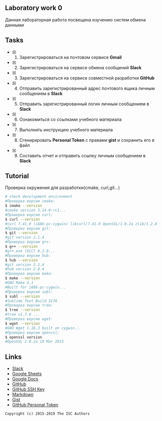 ## Laboratory work 0

Данная лабораторная работа посвещена изучению систем обмена данными

## Tasks
- [x] 1. Зарегистрироваться на почтовом сервисе **Gmail**
- [x] 2. Зарегистрироваться на сервисе обмена сообщений **Slack**
- [x] 3. Зарегистрироваться на сервисе совместной разработки **GitHub**
- [x] 4. Отправить зарегистрированный адрес почтового ящика личным сообщением в **Slack**
- [x] 5. Отправить зарегистрированный логин личным сообщением в **Slack**
- [x] 6. Ознакомиться со ссылками учебного материала
- [x] 7. Выполнить инструкцию учебного материала
- [x] 8. Сгенирировать **Personal Token** с правами **gist** и сохранить его в файл
- [x] 9. Составить отчет и отправить ссылку личным сообщением в **Slack**

## Tutorial
Проверка окружения для разработки(cmake, curl,git...)
```sh
# check development environment
#Проверка версии cmake:
$ cmake --version
#cmake version 3.14.0-rc1...
#Проверка версии curl:
$ curl --version
#curl 7.41.0 (i686-pc-cygwin) libcurl/7.41.0 OpenSSL/1.0.2a zlib/1.2.8 libidn/1.29 libssh2/1.5.0...
#Проверка версии git:
$ git --version
#git version 2.1.4
#Проверка версии g++:
$ g++ --version
#g++.exe (GCC) 8.2.0...
#Проверка версии hub:
$ hub --version
#git version 2.1.4
#hub version 2.8.4
#Проверка версии make:
$ make --version
#GNU Make 4.1
#Built for i686-pc-cygwin...
#Проверка версии subl:
$ subl --version
#Sublime Text Build 3176
#Проверка версии tree:
$ tree --version
#tree v1.7.0 ...
#Проверка версии wget:
$ wget --version
#GNU Wget 1.16.3 built on cygwin...
#Проверка версии openssl:
$ openssl version
#OpenSSL 1.0.2a 19 Mar 2015
```

## Links

- [Slack](https://slack.com)
- [Google Sheets](https://www.google.ru/intl/ru/sheets/about/)
- [Google Docs](https://www.google.ru/intl/ru/docs/about/)
- [GitHub](https://github.com)
- [GitHub SSH Key](https://help.github.com/articles/generating-a-new-ssh-key-and-adding-it-to-the-ssh-agent/)
- [Markdown](https://stackedit.io)
- [Gist](https://gist.github.com)
- [GitHub Personal Token](https://github.com/settings/tokens/new)


```
Copyright (c) 2015-2019 The ISC Authors
```
